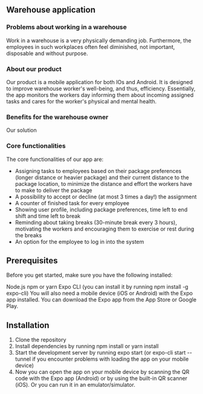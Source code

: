 ## Warehouse application

### Problems about working in a warehouse

Work in a warehouse is a very physically demanding job. Furthermore, the employees in such 
workplaces often feel diminished, not important, disposable and without purpose. 



### About our product

Our product is a mobile application for both IOs and Android.
It is designed to improve warehouse worker's well-being, and thus, efficiency.
Essentially, the app monitors the workers day informing them about incoming assigned tasks
and cares for the worker's physical and mental health.

### Benefits for the warehouse owner

Our solution

### Core functionalities

The core functionalities of our app are:

- Assigning tasks to employees based on their package preferences (longer distance or heavier package) and their current distance to the package location, to minimize the distance and effort the workers have to make to deliver the package
- A possibility to accept or decline (at most 3 times a day!) the assignment
- A counter of finished task for every employee
- Showing user profile, including package preferences, time left to end shift and time left to break
- Reminding about taking breaks (30-minute break every 3 hours), motivating the workers and encouraging them to exercise or rest during the breaks
- An option for the employee to log in into the system

## Prerequisites

Before you get started, make sure you have the following installed:

Node.js
npm or yarn
Expo CLI (you can install it by running npm install -g expo-cli)
You will also need a mobile device (iOS or Android) with the Expo app installed. You can download the Expo app from the App Store or Google Play.

## Installation

1. Clone the repository
2. Install dependencies by running npm install or yarn install
3. Start the development server by running expo start (or expo-cli start --tunnel if you encounter problems with loading the app on your mobile device)
4. Now you can open the app on your mobile device by scanning the QR code with the Expo app (Android) or by using the built-in QR scanner (iOS). Or you can run it in an emulator/simulator.
